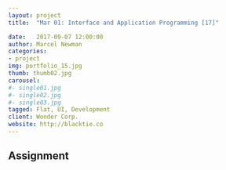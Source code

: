 ```yaml
---
layout: project
title:  "Mar 01: Interface and Application Programming [17]"

date:   2017-09-07 12:00:00
author: Marcel Newman
categories:
- project
img: portfolio_15.jpg
thumb: thumb02.jpg
carousel:
#- single01.jpg
#- single02.jpg
#- single03.jpg
tagged: Flat, UI, Development
client: Wonder Corp.
website: http://blacktie.co
---
```



<h2>Assignment</h2>
